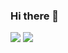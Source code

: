 ### Hi there 👋
<img src="https://img.shields.io/badge/javascript-F7DF1E.svg?&style=for-the-badge&logo=GitHub@Sponsor&logoColor=white"/>
<img src="https://img.shields.io/badge/Tech_Blog-DD0B78?style=flat-square&logo=GitHub%20Sponsors&logoColor=white"/>

